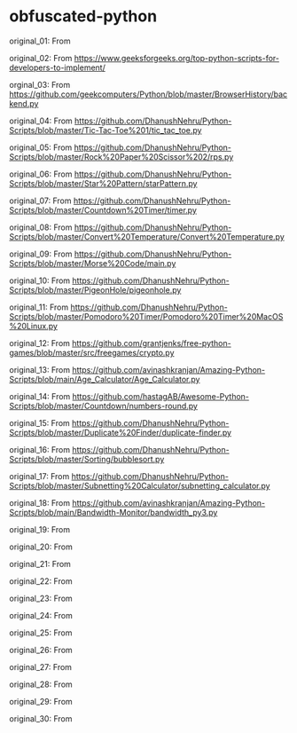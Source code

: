 # obfuscated-python
original_01: From 

original_02: From https://www.geeksforgeeks.org/top-python-scripts-for-developers-to-implement/ 

orginal_03: From https://github.com/geekcomputers/Python/blob/master/BrowserHistory/backend.py 

original_04: From https://github.com/DhanushNehru/Python-Scripts/blob/master/Tic-Tac-Toe%201/tic_tac_toe.py 

original_05: From https://github.com/DhanushNehru/Python-Scripts/blob/master/Rock%20Paper%20Scissor%202/rps.py

original_06: From https://github.com/DhanushNehru/Python-Scripts/blob/master/Star%20Pattern/starPattern.py

original_07: From https://github.com/DhanushNehru/Python-Scripts/blob/master/Countdown%20Timer/timer.py

original_08: From https://github.com/DhanushNehru/Python-Scripts/blob/master/Convert%20Temperature/Convert%20Temperature.py

original_09: From https://github.com/DhanushNehru/Python-Scripts/blob/master/Morse%20Code/main.py

original_10: From https://github.com/DhanushNehru/Python-Scripts/blob/master/PigeonHole/pigeonhole.py

original_11: From https://github.com/DhanushNehru/Python-Scripts/blob/master/Pomodoro%20Timer/Pomodoro%20Timer%20MacOS%20Linux.py

original_12: From https://github.com/grantjenks/free-python-games/blob/master/src/freegames/crypto.py

original_13: From https://github.com/avinashkranjan/Amazing-Python-Scripts/blob/main/Age_Calculator/Age_Calculator.py

original_14: From https://github.com/hastagAB/Awesome-Python-Scripts/blob/master/Countdown/numbers-round.py

original_15: From https://github.com/DhanushNehru/Python-Scripts/blob/master/Duplicate%20Finder/duplicate-finder.py 

original_16: From https://github.com/DhanushNehru/Python-Scripts/blob/master/Sorting/bubblesort.py 

original_17: From https://github.com/DhanushNehru/Python-Scripts/blob/master/Subnetting%20Calculator/subnetting_calculator.py

original_18: From https://github.com/avinashkranjan/Amazing-Python-Scripts/blob/main/Bandwidth-Monitor/bandwidth_py3.py

original_19: From

original_20: From

original_21: From

original_22: From

original_23: From

original_24: From

original_25: From

original_26: From

original_27: From

original_28: From

original_29: From

original_30: From

